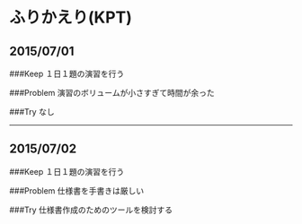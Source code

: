 # ふりかえり(KPT)

## 2015/07/01

###Keep
１日１題の演習を行う

###Problem
演習のボリュームが小さすぎて時間が余った

###Try
なし

---

## 2015/07/02

###Keep
１日１題の演習を行う

###Problem
仕様書を手書きは厳しい

###Try
仕様書作成のためのツールを検討する
